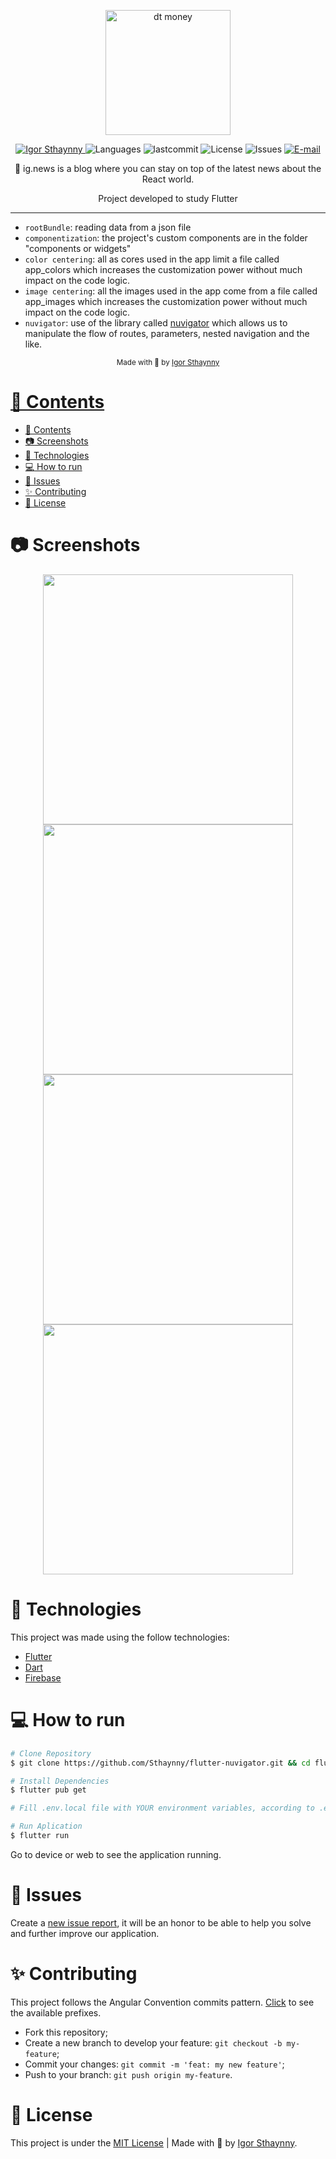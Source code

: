 <p align="center">
   <img src="https://user-images.githubusercontent.com/46109133/123522224-67349280-d692-11eb-9cda-1597b3826b67.png" alt="dt money" width="200"/>
</p>

<p align="center">
   <a href="https://www.linkedin.com/in/igor-sthaynny/">
      <img alt="Igor Sthaynny" src="https://img.shields.io/badge/-Sthaynny-5965e0?style=flat&logo=Linkedin&logoColor=white" />
   </a>
  <img alt="Languages" src="https://img.shields.io/github/languages/count/Sthaynny/flutter-nuvigator?color=%235963C5" />
  <img alt="lastcommit" src="https://img.shields.io/github/last-commit/Sthaynny/flutter-nuvigator?color=%235761C3" />
  <img alt="License" src="https://img.shields.io/github/license/Sthaynny/flutter-nuvigator?color=%235E69D7" />
  <img alt="Issues" src="https://img.shields.io/github/issues/Sthaynny/flutter-nuvigator?color=%235965E0">
  <a href="mailto:igorsthaynny@gmail.com">
   <img alt="E-mail" src="https://img.shields.io/badge/-igorsthaynny%40gmail.com-%23525DCB" />
  </a>
</p>

<p align="center">
  📰 ig.news is a blog where you can stay on top of the latest news about the React world.
</p>

<p align="center">Project developed to study Flutter</p>

<hr />

- `rootBundle`: reading data from a json file
- `componentization`: the project's custom components are in the folder "components or widgets"
- `color centering`: all as cores used in the app limit a file called app_colors which increases the customization power without much impact on the code logic.
- `image centering`: all the images used in the app come from a file called app_images which increases the customization power without much impact on the code logic.
- `nuvigator`: use of the library called [nuvigator](https://github.com/nubank/nuvigator) which allows us to manipulate the flow of routes, parameters, nested navigation and the like.

<div align="center">
  <sub> Made with 💖 by
    <a href="https://github.com/Sthaynny">Igor Sthaynny
  </sub>
</div>

# 📌 Contents

- [📌 Contents](#-contents)
- [:camera: Screenshots](#camera-screenshots)
- [:rocket: Technologies](#rocket-technologies)
- [:computer: How to run](#computer-how-to-run)
- [:bug: Issues](#bug-issues)
- [:sparkles: Contributing](#sparkles-contributing)
- [:page_facing_up: License](#page_facing_up-license)

# :camera: Screenshots
<div align="center">
   <img src="./.github/home.png" width="400px">
   <img src="./.github/posts.png" width="400px">
   <img src="./.github/checkout.png" width="400px">
   <img src="./.github/post.png" width="400px">
</div>
   

# :rocket: Technologies
This project was made using the follow technologies:

* [Flutter](https://flutter.dev/)
* [Dart](https://dart.dev/)
* [Firebase](https://firebase.google.com/)

# :computer: How to run

```bash
# Clone Repository
$ git clone https://github.com/Sthaynny/flutter-nuvigator.git && cd flutter-nuvigator

# Install Dependencies
$ flutter pub get

# Fill .env.local file with YOUR environment variables, according to .env.example file.

# Run Aplication
$ flutter run
```
Go to device or web to see the application running.

# :bug: Issues

Create a <a href="https://github.com/Sthaynny/flutter-nuvigator/issues">new issue report</a>, it will be an honor to be able to help you solve and further improve our application.

# :sparkles: Contributing

This project follows the Angular Convention commits pattern. [Click](./commitlint.config.js) to see the available prefixes.

- Fork this repository;
- Create a new branch to develop your feature: `git checkout -b my-feature`;
- Commit your changes: `git commit -m 'feat: my new feature'`;
- Push to your branch: `git push origin my-feature`.

# :page_facing_up: License

This project is under the [MIT License](./LICENSE) |
Made with 💖 by [Igor Sthaynny](https://www.linkedin.com/in/igor-sthaynny/).
